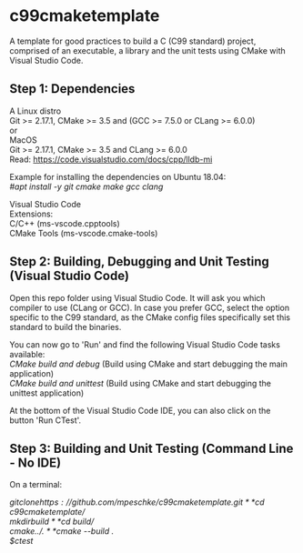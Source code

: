 # c99cmaketemplate

A template for good practices to build a C (C99 standard) project, comprised of an executable, a library and the unit tests using CMake with Visual Studio Code.

## Step 1: Dependencies

A Linux distro  
Git >= 2.17.1, CMake >= 3.5 and (GCC >= 7.5.0 or CLang >= 6.0.0)  
or  
MacOS  
Git >= 2.17.1, CMake >= 3.5 and CLang >= 6.0.0  
Read: https://code.visualstudio.com/docs/cpp/lldb-mi  

Example for installing the dependencies on Ubuntu 18.04:  
*#apt install -y git cmake make gcc clang*

Visual Studio Code  
Extensions:  
C/C++ (ms-vscode.cpptools)  
CMake Tools (ms-vscode.cmake-tools)  

## Step 2: Building, Debugging and Unit Testing (Visual Studio Code)

Open this repo folder using Visual Studio Code. It will ask you which compiler to use (CLang or GCC). In case you prefer GCC, select the option specific to the C99 standard, as the CMake config files specifically set this standard to build the binaries.

You can now go to 'Run' and find the following Visual Studio Code tasks available:  
*CMake build and debug* (Build using CMake and start debugging the main application)  
*CMake build and unittest* (Build using CMake and start debugging the unittest application)

At the bottom of the Visual Studio Code IDE, you can also click on the button 'Run CTest'.

## Step 3: Building and Unit Testing (Command Line - No IDE)

On a terminal:

*$git clone https://github.com/mpeschke/c99cmaketemplate.git*  
*$cd c99cmaketemplate/*  
*$mkdir build*  
*$cd build/*  
*$cmake ../.*  
*$cmake --build .*  
*$ctest*
